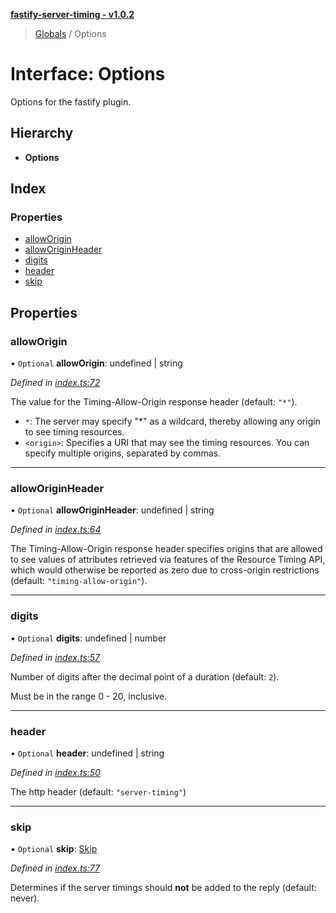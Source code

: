 **[fastify-server-timing - v1.0.2](../README.md)**

> [Globals](../README.md) / Options

# Interface: Options

Options for the fastify plugin.

## Hierarchy

* **Options**

## Index

### Properties

* [allowOrigin](options.md#alloworigin)
* [allowOriginHeader](options.md#alloworiginheader)
* [digits](options.md#digits)
* [header](options.md#header)
* [skip](options.md#skip)

## Properties

### allowOrigin

• `Optional` **allowOrigin**: undefined \| string

*Defined in [index.ts:72](https://github.com/sastan/fastify-server-timing/blob/main/src/index.ts#L72)*

The value for the Timing-Allow-Origin response header (default: `"*"`).

- `*`: The server may specify "*" as a wildcard, thereby allowing any origin to see timing resources.
- `<origin>`: Specifies a URI that may see the timing resources. You can specify multiple origins, separated by commas.

___

### allowOriginHeader

• `Optional` **allowOriginHeader**: undefined \| string

*Defined in [index.ts:64](https://github.com/sastan/fastify-server-timing/blob/main/src/index.ts#L64)*

The Timing-Allow-Origin response header specifies origins that are allowed to see values
of attributes retrieved via features of the Resource Timing API, which would
otherwise be reported as zero due to cross-origin restrictions (default: `"timing-allow-origin"`).

___

### digits

• `Optional` **digits**: undefined \| number

*Defined in [index.ts:57](https://github.com/sastan/fastify-server-timing/blob/main/src/index.ts#L57)*

Number of digits after the decimal point of a duration (default: `2`).

Must be in the range 0 - 20, inclusive.

___

### header

• `Optional` **header**: undefined \| string

*Defined in [index.ts:50](https://github.com/sastan/fastify-server-timing/blob/main/src/index.ts#L50)*

The http header (default: `"server-timing"`)

___

### skip

• `Optional` **skip**: [Skip](skip.md)

*Defined in [index.ts:77](https://github.com/sastan/fastify-server-timing/blob/main/src/index.ts#L77)*

Determines if the server timings should **not** be added to the reply (default: never).

